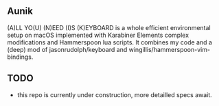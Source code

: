 ## Aunik
(A)LL YO(U) (N)EED (I)S (K)EYBOARD is a whole efficient environmental setup on macOS implemented with Karabiner Elements complex modifications and Hammerspoon lua scripts. It combines my code and a (deep) mod of jasonrudolph/keyboard and wingillis/hammerspoon-vim-bindings.

## TODO
- this repo is currently under construction, more detailled specs await.
